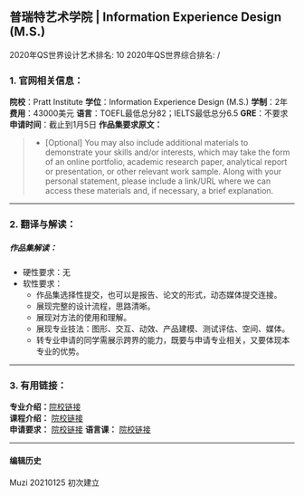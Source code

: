 ## 普瑞特艺术学院 | Information Experience Design (M.S.)

2020年QS世界设计艺术排名: 10
2020年QS世界综合排名: /  

### 1. 官网相关信息：

**院校**：Pratt Institute
**学位**：Information Experience Design (M.S.)
**学制**：2年
**费用**：43000美元
**语言**：TOEFL最低总分82；IELTS最低总分6.5
**GRE**：不要求
**申请时间**：截止到1月5日
**作品集要求原文：**   

> - [Optional] You may also include additional materials to demonstrate your skills and/or interests, which may take the form of an online portfolio, academic research paper, analytical report or presentation, or other relevant work sample. Along with your personal statement, please include a link/URL where we can access these materials and, if necessary, a brief explanation.


---

### 2. 翻译与解读：

##### 作品集解读：
- 硬性要求：无
- 软性要求：
  - 作品集选择性提交，也可以是报告、论文的形式，动态媒体提交连接。
  - 展现完整的设计流程，思路清晰。
  - 展现对方法的使用和理解。
  - 展现专业技法：图形、交互、动效、产品建模、测试评估、空间、媒体。
  - 转专业申请的同学需展示跨界的能力，既要与申请专业相关，又要体现本专业的优势。




---

### 3. 有用链接：

**专业介绍：**[院校链接](https://www.pratt.edu/academics/information/degrees/information-experience-design-ms/)  
**课程介绍：** [院校链接](https://www.pratt.edu/academics/information/degrees/information-experience-design-ms/)  
**申请要求：** [院校链接](https://www.pratt.edu/admissions/applying/applying-graduate/)
**语言课：** [院校链接](https://www.pratt.edu/admissions/applying/applying-graduate/grad-application-requirement/grad-international/)

---


#### 编辑历史
Muzi 20210125 初次建立
